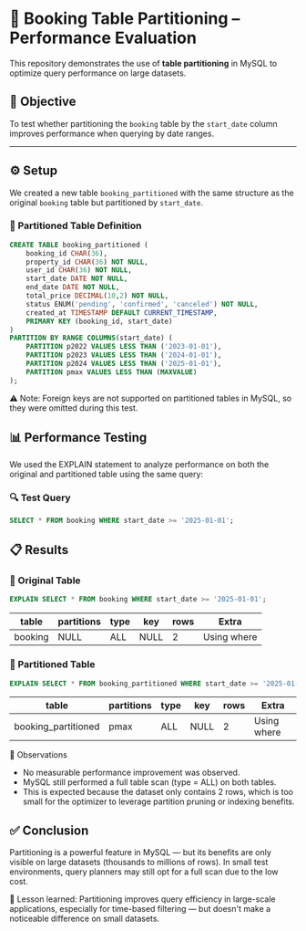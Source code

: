 # 🚀 Booking Table Partitioning – Performance Evaluation

This repository demonstrates the use of **table partitioning** in MySQL to optimize query performance on large datasets.

## 🎯 Objective

To test whether partitioning the `booking` table by the `start_date` column improves performance when querying by date ranges.

---

## ⚙️ Setup

We created a new table `booking_partitioned` with the same structure as the original `booking` table but partitioned by `start_date`.

### 🔧 Partitioned Table Definition

```sql
CREATE TABLE booking_partitioned (
    booking_id CHAR(36),
    property_id CHAR(36) NOT NULL,
    user_id CHAR(36) NOT NULL,
    start_date DATE NOT NULL,
    end_date DATE NOT NULL,
    total_price DECIMAL(10,2) NOT NULL,
    status ENUM('pending', 'confirmed', 'canceled') NOT NULL,
    created_at TIMESTAMP DEFAULT CURRENT_TIMESTAMP,
    PRIMARY KEY (booking_id, start_date)
)
PARTITION BY RANGE COLUMNS(start_date) (
    PARTITION p2022 VALUES LESS THAN ('2023-01-01'),
    PARTITION p2023 VALUES LESS THAN ('2024-01-01'),
    PARTITION p2024 VALUES LESS THAN ('2025-01-01'),
    PARTITION pmax VALUES LESS THAN (MAXVALUE)
);
```
⚠️ Note: Foreign keys are not supported on partitioned tables in MySQL, so they were omitted during this test.

## 📊 Performance Testing
We used the EXPLAIN statement to analyze performance on both the original and partitioned table using the same query:

### 🔍 Test Query

```sql
SELECT * FROM booking WHERE start_date >= '2025-01-01';
```

## 📋 Results

### 🧾 Original Table

```sql
EXPLAIN SELECT * FROM booking WHERE start_date >= '2025-01-01';
```
| table   | partitions | type | key  | rows | Extra       |
| ------- | ---------- | ---- | ---- | ---- | ----------- |
| booking | NULL       | ALL  | NULL | 2    | Using where |

### 🧾 Partitioned Table

```sql
EXPLAIN SELECT * FROM booking_partitioned WHERE start_date >= '2025-01-01';
```
| table                | partitions | type | key  | rows | Extra       |
| -------------------- | ---------- | ---- | ---- | ---- | ----------- |
| booking\_partitioned | pmax       | ALL  | NULL | 2    | Using where |

🧠 Observations
- No measurable performance improvement was observed.
- MySQL still performed a full table scan (type = ALL) on both tables.
- This is expected because the dataset only contains 2 rows, which is too small for the optimizer to leverage partition pruning or indexing benefits.

## ✅ Conclusion
Partitioning is a powerful feature in MySQL — but its benefits are only visible on large datasets (thousands to millions of rows). In small test environments, query planners may still opt for a full scan due to the low cost.

📌 Lesson learned: Partitioning improves query efficiency in large-scale applications, especially for time-based filtering — but doesn't make a noticeable difference on small datasets.